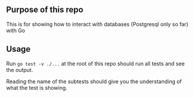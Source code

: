 ## Purpose of this repo

This is for showing how to interact with databases (Postgresql only so far) with Go

## Usage

Run `go test -v ./...` at the root of this repo should run all tests and see the output.

Reading the name of the subtests should give you the understanding of what the test is showing.